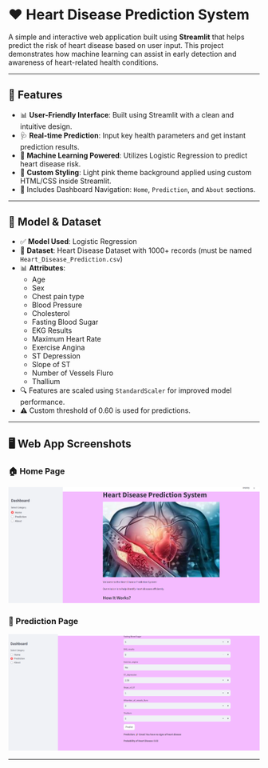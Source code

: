 # ❤️ Heart Disease Prediction System

A simple and interactive web application built using **Streamlit** that helps predict the risk of heart disease based on user input. This project demonstrates how machine learning can assist in early detection and awareness of heart-related health conditions.

---

## 📌 Features

- 📊 **User-Friendly Interface**: Built using Streamlit with a clean and intuitive design.
- 🩺 **Real-time Prediction**: Input key health parameters and get instant prediction results.
- 🤖 **Machine Learning Powered**: Utilizes Logistic Regression to predict heart disease risk.
- 🎨 **Custom Styling**: Light pink theme background applied using custom HTML/CSS inside Streamlit.
- 📁 Includes Dashboard Navigation: `Home`, `Prediction`, and `About` sections.

---

## 🧠 Model & Dataset

- ✅ **Model Used**: Logistic Regression
- 📄 **Dataset**: Heart Disease Dataset with 1000+ records (must be named `Heart_Disease_Prediction.csv`)
- 📊 **Attributes**:
  - Age
  - Sex
  - Chest pain type
  - Blood Pressure
  - Cholesterol
  - Fasting Blood Sugar
  - EKG Results
  - Maximum Heart Rate
  - Exercise Angina
  - ST Depression
  - Slope of ST
  - Number of Vessels Fluro
  - Thallium
- 🔍 Features are scaled using `StandardScaler` for improved model performance.
- ⚠️ Custom threshold of 0.60 is used for predictions.

---

## 🖥️ Web App Screenshots

### 🏠 Home Page
![Home Page](https://github.com/AnanyaS-03/ML/blob/AnanyaS-03-patch-1/Heart%20Disease%20Prediction/Screenshot%202025-05-07%20234925.png?raw=true)

### 🧪 Prediction Page
![Prediction Page](https://github.com/AnanyaS-03/ML/blob/AnanyaS-03-patch-1/Heart%20Disease%20Prediction/Screenshot%202025-05-07%20235027.png?raw=true)

---


